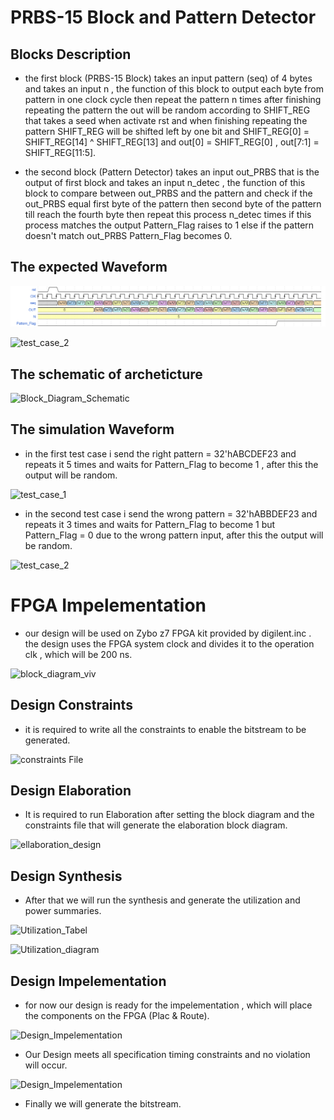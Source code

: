 # PRBS-15 Block and Pattern Detector

## Blocks Description

- the first block (PRBS-15 Block) takes an input pattern (seq) of 4 bytes and takes an input n , the function of this block to output each byte from pattern in one clock cycle then repeat the pattern n times after finishing repeating the pattern the out will be random according to SHIFT_REG that takes a seed when activate rst and when finishing repeating the pattern SHIFT_REG will be shifted left by one bit and SHIFT_REG[0] = SHIFT_REG[14] ^ SHIFT_REG[13] and out[0] = SHIFT_REG[0] , out[7:1] = SHIFT_REG[11:5].

- the second block (Pattern Detector) takes an input out_PRBS that is the output of first block and takes an input n_detec , the function of this block to compare between out_PRBS and the pattern and check if the out_PRBS equal first byte of the pattern then second byte of the pattern till reach the fourth byte then repeat this process n_detec times if this process matches the output Pattern_Flag raises to 1 else if the pattern doesn't match out_PRBS Pattern_Flag becomes 0.

## The expected Waveform

![test_case_1](ADI_Pattern_Detector/image/wavedrom_1.png)


![test_case_2](image\wavedrom_2.png)

## The schematic of archeticture

![Block_Diagram_Schematic](image\Block_Diagram.drawio.png)

## The simulation Waveform

- in the first test case i send the right pattern = 32'hABCDEF23 and repeats it 5 times and waits for Pattern_Flag to become 1 , 
after this the output will be random.

![test_case_1](image\image_1.png)

- in the second test case i send the wrong pattern = 32'hABBDEF23 and repeats it 3 times and waits for Pattern_Flag to become 1 but Pattern_Flag = 0 due to the wrong pattern input, after this the output will be random.

![test_case_2](image\image_2.PNG)

# FPGA Impelementation

- our design will be used on Zybo z7 FPGA kit provided by digilent.inc . the design uses the FPGA system clock and divides it to the operation clk , which will be 200 ns.

![block_diagram_viv](image\block_diagram_viv.png)

## Design Constraints

- it is required to write all the constraints to enable the bitstream to be generated.

![constraints File](image\constraints.png)

## Design Elaboration
- It is required to run Elaboration after setting the block diagram and the constraints file that will generate the elaboration block diagram.

![ellaboration_design](image\design_ellaboration.png)

## Design Synthesis

- After that we will run the synthesis and generate the utilization and power summaries.

![Utilization_Tabel](image\Utilization.png)

![Utilization_diagram](image\Utilization_diag.png)

## Design Impelementation

- for now our design is ready for the impelementation , which will place the components on the FPGA (Plac & Route).

![Design_Impelementation](image\Design_Impelementation.png)

- Our Design meets all specification timing constraints and no violation will occur.

![Design_Impelementation](image\Volations.png)

- Finally we will generate the bitstream.





